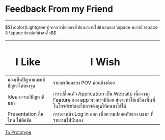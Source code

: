 # Feedback From my Friend
<hr>

$${\color{Lightgreen}จากการที่พวกเราไปนำผลงานไปนำเสนอมา \space พบว่ามี \space 3 \space ข้อหลักที่น่าสนใจ$$



| <h1> I Like </h1>  | <h1> I Wish </h1> |
| -------- | ------- |
| มองเห็นปัญหาและแก้ปัญหาได้ตรงจุด | รายละเอียดของ POV ค่อนข้างน้อย |  
| Idea การแก้ปัญหาดีมาก | การเปลี่ยนตัว Application เป็น Website เนื่องจาก Feature ของ app พวกเรามีน้อย มันจะทำให้เปลืองพื้นที่ในโทรศัพท์และไม่อาจดึงดูดให้คนมาใช้ได้ |  
| Presentation ลื่นไหล ไม่ติดขัด | การเอาหน้า Log in ออก เพื่อความปลอดภัยของ user ที่รายงานไปนั่นเอง |


[To Prototype](https://github.com/LeoPonin/INT100-G2-02-2Na2Jai/blob/a4e69bf2945cdd9ddfd5c71bef65b68ae2b2c744/Tung/prototype.md)
